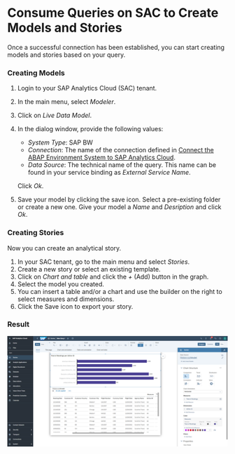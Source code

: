 <!-- loio616ba1dd50f24eff8c5f4f28f75bea11 -->

# Consume Queries on SAC to Create Models and Stories

Once a successful connection has been established, you can start creating models and stories based on your query.





### Creating Models

1.  Login to your SAP Analytics Cloud \(SAC\) tenant.
2.  In the main menu, select *Modeler*.
3.  Click on *Live Data Model*.
4.  In the dialog window, provide the following values:

    -   *System Type*: SAP BW
    -   *Connection*: The name of the connection defined in [Connect the ABAP Environment System to SAP Analytics Cloud](connect-the-abap-environment-system-to-sap-analytics-cloud-a102853.md).
    -   *Data Source*: The technical name of the query. This name can be found in your service binding as *External Service Name*.

    Click *Ok*.

5.  Save your model by clicking the save icon. Select a pre-existing folder or create a new one. Give your model a *Name* and *Desription* and click *Ok*.



### Creating Stories

Now you can create an analytical story.

1.  In your SAC tenant, go to the main menu and select *Stories*.
2.  Create a new story or select an existing template.
3.  Click on *Chart and table* and click the *\+* \(Add\) button in the graph.
4.  Select the model you created.
5.  You can insert a table and/or a chart and use the builder on the right to select measures and dimensions.
6.  Click the Save icon to export your story.





### Result

![](images/SAC_Result_51a62da.png)


